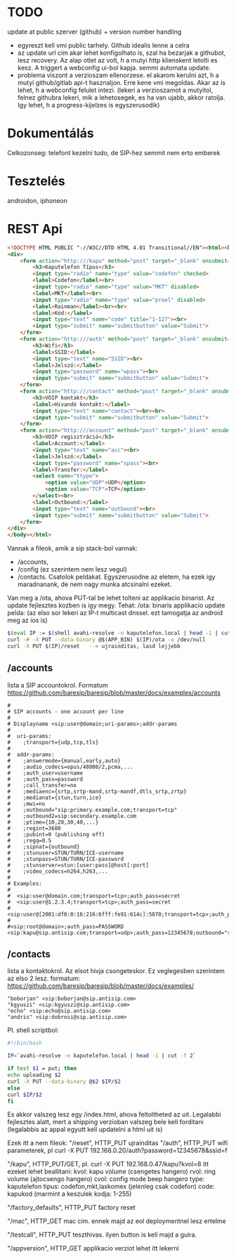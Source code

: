 
# TODO
update at public szerver (github) + version number handling
- egyreszt kell vmi public tarhely. Github idealis lenne a celra
- az update url cim akar lehet konfigolhato is, szal ha bezarjak a githubot, lesz recovery. Az alap otlet az volt, h a mutyi http klienskent letolti es kesz. A triggert a webconfig ui-bol kapja. semmi automata update.
- problema viszont a verzioszam ellenorzese. el akarom kerulni azt, h a mutyi github/gitlab api-t hasznaljon. Erre kene vmi megoldas. Akar az is lehet, h a webconfig felulet intezi. (lekeri a verzioszamot a mutyitol, felnez githubra lekeri, mik a lehetosegek, es ha van ujabb, akkor ratolja. Igy lehet, h a progress-kijelzes is egyszerusodik)

# Dokumentálás
Celkozonseg: telefont kezelni tudo, de SIP-hez semmit nem erto emberek

# Tesztelés
androidon, iphoneon

# REST Api

```html
<!DOCTYPE HTML PUBLIC "-//W3C//DTD HTML 4.01 Transitional//EN"><html><head><META http-equiv="Content-Type" content="text/html; charset=utf-8"></head><body>
<div>
    <form action="http:///kapu" method="post" target="_blank" onsubmit="try {return window.confirm(&quot;Lehetséges, hogy ez az űrlap nem fog megfelelően működni bizonyos biztonsági okokból kifolyólag.\nFolytatja?&quot;);} catch (e) {return false;}">
        <h3>Kaputelefon Típus</h3>
        <input type="radio" name="type" value="codefon" checked>
        <label>Codefon</label><br>
        <input type="radio" name="type" value="MKT" disabled>
        <label>MKT</label><br>
        <input type="radio" name="type" value="proel" disabled>
        <label>Rainman</label><br><br>
        <label>Kód:</label>
        <input type="text" name="code" title="1-127"><br>
        <input type="submit" name="submitbutton" value="Submit">
    </form>
    <form action="http:///auth" method="post" target="_blank" onsubmit="try {return window.confirm(&quot;Lehetséges, hogy ez az űrlap nem fog megfelelően működni bizonyos biztonsági okokból kifolyólag.\nFolytatja?&quot;);} catch (e) {return false;}">
        <h3>Wifi</h3>
        <label>SSID:</label>
        <input type="text" name="SSID"><br>
        <label>Jelszó:</label>
        <input type="password" name="wpass"><br>
        <input type="submit" name="submitbutton" value="Submit">
    </form>
    <form action="http:///contact" method="post" target="_blank" onsubmit="try {return window.confirm(&quot;Lehetséges, hogy ez az űrlap nem fog megfelelően működni bizonyos biztonsági okokból kifolyólag.\nFolytatja?&quot;);} catch (e) {return false;}">
        <h3>VOIP kontakt</h3>
        <label>Hivandó kontakt:</label>
        <input type="text" name="contact"><br><br>
        <input type="submit" name="submitbutton" value="Submit">
    </form>
    <form action="http:///account" method="post" target="_blank" onsubmit="try {return window.confirm(&quot;Lehetséges, hogy ez az űrlap nem fog megfelelően működni bizonyos biztonsági okokból kifolyólag.\nFolytatja?&quot;);} catch (e) {return false;}">
        <h3>VOIP regisztráció</h3>
        <label>Account:</label>
        <input type="text" name="acc"><br>
        <label>Jelszó:</label>
        <input type="password" name="spass"><br>
        <label>Transfer:</label>
        <select name="ttype">
            <option value="UDP">UDP</option>
            <option value="TCP">TCP</option>
        </select><br>
        <label>Outbound:</label>
        <input type="text" name="outbound"><br>
        <input type="submit" name="submitbutton" value="Submit">
    </form>
</div>
</body></html>
```
Vannak a fileok, amik a sip stack-bol vannak:
- /accounts, 
- /config (ez szerintem nem lesz vegul)
- /contacts. Csatolok peldakat. Egyszerusodne az eletem, ha ezek igy maradnanank, de nem nagy munka atcsinalni ezeket.

Van meg a /ota, ahova PUT-tal be lehet tolteni az applikacio binarist. Az update fejlesztes kozben is igy megy.
Tehat:
/ota: binaris applikacio update
pelda: (az elso sor lekeri az IP-t multicast dnssel. ezt tamogatja az android meg az ios is)
```bash
$(eval IP := $(shell avahi-resolve -n kaputelefon.local | head -1 | cut -f 2))
curl -# -X PUT --data-binary @$(APP_BIN) $(IP)/ota -o /dev/null
curl -X PUT $(IP)/reset   --> ujrainditas, lasd lejjebb
```

## /accounts
lista a SIP accountokrol. Formatum https://github.com/baresip/baresip/blob/master/docs/examples/accounts


```
#
# SIP accounts - one account per line
#
# Displayname <sip:user@domain;uri-params>;addr-params
#
#  uri-params:
#    ;transport={udp,tcp,tls}
#
#  addr-params:
#    ;answermode={manual,early,auto}
#    ;audio_codecs=opus/48000/2,pcma,...
#    ;auth_user=username
#    ;auth_pass=password
#    ;call_transfer=no
#    ;mediaenc={srtp,srtp-mand,srtp-mandf,dtls_srtp,zrtp}
#    ;medianat={stun,turn,ice}
#    ;mwi=no
#    ;outbound="sip:primary.example.com;transport=tcp"
#    ;outbound2=sip:secondary.example.com
#    ;ptime={10,20,30,40,...}
#    ;regint=3600
#    ;pubint=0 (publishing off)
#    ;regq=0.5
#    ;sipnat={outbound}
#    ;stunuser=STUN/TURN/ICE-username
#    ;stunpass=STUN/TURN/ICE-password
#    ;stunserver=stun:[user:pass]@host[:port]
#    ;video_codecs=h264,h263,...
#
# Examples:
#
#  <sip:user@domain.com;transport=tcp>;auth_pass=secret
#  <sip:user@1.2.3.4;transport=tcp>;auth_pass=secret
#  <sip:user@[2001:df8:0:16:216:6fff:fe91:614c]:5070;transport=tcp>;auth_pass=secret
#
#<sip:root@domain>;auth_pass=PASSWORD
<sip:kapu@sip.antisip.com;transport=udp>;auth_pass=12345678;outbound="sip:sip.antisip.com:9090"

```
## /contacts
lista a kontaktokrol. Az elsot hivja csongeteskor. Ez veglegesben szerintem az elso 2 lesz. formatum: https://github.com/baresip/baresip/blob/master/docs/examples/

```
"boborjan" <sip:boborjan@sip.antisip.com>
"kgyuszi" <sip:kgyuszi@sip.antisip.com>
"echo" <sip:echo@sip.antisip.com>
"andris" <sip:dobrosi@sip.antisip.com>
```

Pl. shell scriptbol:

```bash
#!/bin/bash

IP=`avahi-resolve -n kaputelefon.local | head -1 | cut -f 2`

if test $1 = put; then
echo uploading $2
curl -X PUT --data-binary @$2 $IP/$2
else
curl $IP/$2
fi
```
Es akkor valszeg lesz egy /index.html, ahova feltoltheted az uit. Legalabbi fejlesztes alatt, mert a shipping verzioban valszeg bele kell forditani (legalabbis az appal egyutt kell updatelni a html uit is)

Ezek itt a nem fileok:
"/reset", HTTP_PUT   ujrainditas
"/auth", HTTP_PUT wifi parameterek, pl
curl -X PUT 192.168.0.20/auth?password=12345678\&ssid=f

"/kapu", HTTP_PUT/GET, pl.
curl -X PUT 192.168.0.47/kapu?kvol=8
itt ezeket lehet beallitani:
kvol: kapu volume (csengetes hangero)
rvol: ring volume (ajtocsengo hangero)
cvol: config mode beep hangero
type: kaputelefon tipus: codefon,mkt,laskomex (jelenleg csak codefon)
code: kapukod (marmint a keszulek kodja: 1-255)

"/factory_defaults", HTTP_PUT
factory reset

"/mac", HTTP_GET
mac cim. ennek majd az eol deploymentnel lesz ertelme

"/testcall", HTTP_PUT
teszthivas. ilyen button is kell majd a guira.

"/appversion", HTTP_GET
applikacio verziot lehet itt lekerni